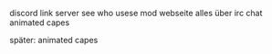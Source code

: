 discord link server
see who usese mod
webseite
alles über irc chat
animated capes



später: animated capes